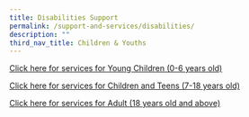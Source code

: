 ```yaml
---
title: Disabilities Support
permalink: /support-and-services/disabilities/
description: ""
third_nav_title: Children & Youths
---
```


[Click here for services for Young Children (0-6 years old)](https://www.enablingguide.sg/services-listing?qLifes=young-children%7C&qAdulthood=&qDis=&qServ=&qCare=&qSecFilter=&search=)

[Click here for services for Children and Teens (7-18 years old)](https://staging.djcy1poxl2a5f.amplifyapp.com/adult/caregiving/)

[Click here for services for Adult (18 years old and above)](https://www.enablingguide.sg/services-listing?qLifes=adults%7C&qDis=&qServ=&qCare=&search=)